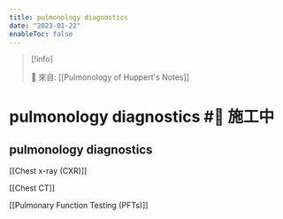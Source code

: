 ```yaml
---
title: pulmonology diagnostics
date: "2023-01-22"
enableToc: false
---
```


> [!info]
>
> 🌱 來自: [[Pulmonology of Huppert's Notes]]

# pulmonology diagnostics #🚧 施工中

## pulmonology diagnostics

[[Chest x-ray (CXR)]]

[[Chest CT]]

[[Pulmonary Function Testing (PFTs)]]

